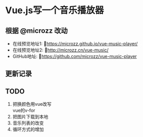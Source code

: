 # Vue.js写一个音乐播放器

## 根据 @microzz 改动
* 在线预览地址1: 🔗https://microzz.github.io/vue-music-player/
* 在线预览地址2: 🔗http://microzz.cn/vue-music/
* GitHub地址: 🔗https://github.com/microzz/vue-music-player

## 更新记录

## TODO 
1. 把换颜色用vue改写  
vue的v-for  
2. 把图片下载到本地
3. 音乐列表的改变
4. 循环方式的增加

